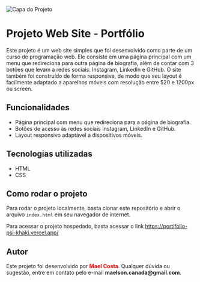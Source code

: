 ![Capa do Projeto](https://user-images.githubusercontent.com/123614086/233240354-f80ceefa-7284-487f-93e7-adbd2f08470d.jpg)


# Projeto Web Site - Portfólio

Este projeto é um web site simples que foi desenvolvido como parte de um curso de programação web. 
Ele consiste em uma página principal com um menu que redireciona para outra página de biografia, 
além de contar com 3 botões que levam a redes sociais: Instagram, LinkedIn e GitHub. O site também foi construído de forma responsiva, 
de modo que seu layout é facilmente adaptado a aparelhos móveis com resolução entre 520 e 1200px ou screen.

## Funcionalidades

- Página principal com menu que redireciona para a página de biografia.
- Botões de acesso às redes sociais Instagram, LinkedIn e GitHub.
- Layout responsivo adaptável a dispositivos móveis.

## Tecnologias utilizadas

- HTML
- CSS

## Como rodar o projeto

Para rodar o projeto localmente, basta clonar este repositório e abrir o arquivo `index.html` em seu navegador de internet.

Para acessar o projeto hospedado, basta acessar o link https://portifolio-psi-khaki.vercel.app/

## Autor

Este projeto foi desenvolvido por <span style="color:red">**__Mael Costa__**</span>. Qualquer dúvida ou sugestão, entre em contato pelo e-mail **__maelson.canada@gmail.com__**.




